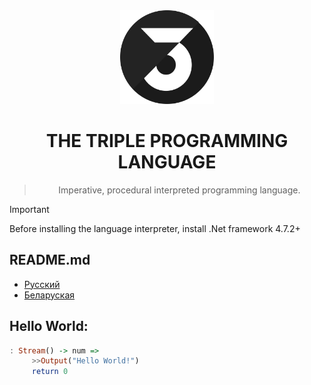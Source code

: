 <div align="center">
     <img width="150px" src="Group 2.png" alt="qr"/>
     
<h1>THE TRIPLE PROGRAMMING LANGUAGE</h1>

> Imperative, procedural interpreted programming language.
</div>


> [!IMPORTANT]
> Before installing the language interpreter, install .Net framework 4.7.2+
## README.md
- [Русский](README.ru.md)
- [Беларуская](README.by.md)
## Hello World:

```haskell
: Stream() -> num =>
     >>Output("Hello World!")
     return 0
```



